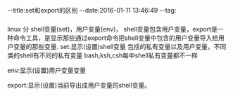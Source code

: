 --title:set和export的区别
--date:2016-01-11 13:46:49
--tag:
###
linux 分 shell变量(set)，用户变量(env)， shell变量包含用户变量，export是一种命令工具，是显示那些通过export命令把shell变量中包含的用户变量导入给用户变量的那些变量.
set:显示(设置)shell变量 包括的私有变量以及用户变量，不同类的shell有不同的私有变量 bash,ksh,csh每中shell私有变量都不一样

env:显示(设置)用户变量变量

export:显示(设置)当前导出成用户变量的shell变量。
